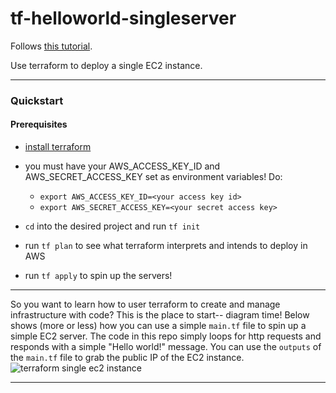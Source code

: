 # tf-helloworld-singleserver

Follows [this tutorial](https://blog.gruntwork.io/an-introduction-to-terraform-f17df9c6d180).

Use terraform to deploy a single EC2 instance.

---

### Quickstart

#### Prerequisites
- [install terraform](https://www.terraform.io/intro/getting-started/install.html)

- you must have your AWS_ACCESS_KEY_ID and AWS_SECRET_ACCESS_KEY set as environment variables! Do:
  - `export AWS_ACCESS_KEY_ID=<your access key id>`
  - `export AWS_SECRET_ACCESS_KEY=<your secret access key>`
- `cd` into the desired project and run `tf init`
- run `tf plan` to see what terraform interprets and intends to deploy in AWS
- run `tf apply` to spin up the servers!

---

So you want to learn how to user terraform to create and manage infrastructure with code? This is the place to start-- diagram time! Below shows (more or less) how you can use a simple `main.tf` file to spin up a simple EC2 server. The code in this repo simply loops for http requests and responds with a simple "Hello world!" message. You can use the `outputs` of the `main.tf` file to grab the public IP of the EC2 instance. 
![terraform single ec2 instance](https://user-images.githubusercontent.com/41012778/42830670-221084de-89ba-11e8-9d7d-902675d626ee.png "Terraform Single EC2 instance")

--- 
